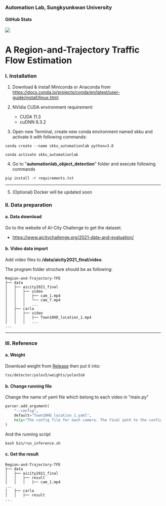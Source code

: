 ### Automation Lab, Sungkyunkwan University

#### GitHub Stats
![](https://img.shields.io/github/downloads/SKKU-AutoLab-VSW/RnT-TFE/total.svg?style=for-the-badge)



# A Region-and-Trajectory Traffic Flow Estimation 


### I. Installation

1. Download & install Miniconda or Anaconda from https://docs.conda.io/projects/conda/en/latest/user-guide/install/linux.html


2. NVidia CUDA environment requirement:
    * CUDA 11.3
    * cuDNN 8.3.2


3. Open new Terminal, create new conda environment named skku and activate it with following commands:
```shell
conda create --name skku_automationlab python=3.8

conda activate skku_automationlab
```

4. Go to "**automationlab_object_detection**" folder and execute following commands
```shell
pip install -r requirements.txt
```
---

5. (Optional) Docker will be updated soon

### II. Data preparation

#### a. Data download

Go to the website of AI-City Challenge to get the dataset.

- https://www.aicitychallenge.org/2021-data-and-evaluation/

#### b. Video data import

Add video files to **/data/aicity2021_final/video**.
   
The program folder structure should be as following:

```
Region-and-Trajectory-TFE
├── data
│   ├── aicity2021_final
│   │   ├── video
│   │   │   ├── cam_1.mp4
│   │   │   └── cam_7.mp4
│   │   │   ...
│   ├── carla
│   │   ├── video
│   │   │   ├── Town10HD_location_1.mp4
│   │   │   ...
...
```

---

### III. Reference

#### a. Weight 

Download weight from [Release](https://github.com/SKKU-AutoLab-VSW/Region-and-Trajectory-TFE/releases/tag/v1.0.0-alpha) then put it into:
```
tss/detector/yolov5/weights/yolov5s6
```

#### b. Change running file

Change the name of yaml file which belong to each video in "main.py"

```python
parser.add_argument(
	"--config",
	default="Town10HD_location_1.yaml",
	help="The config file for each camera. The final path to the config file is: TSS/data/[dataset]/configs/[config]/"
)
```

And the running script

```shell
bash bin/run_inference.sh
```

#### c. Get the result

```
Region-and-Trajectory-TFE
├── data
│   ├── aicity2021_final
│   │   ├── result
│   │   │   ├── cam_1.mp4
...
│   ├── carla
│   │   ├── result
...
```
